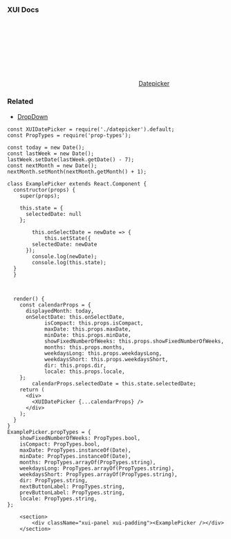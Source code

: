 ### XUI Docs

<div class="xui-margin-vertical">
	<div>
		<svg focusable="false" class="xui-icon xui-icon-inline xui-icon-large xui-icon-color-blue"> <use xlink:href="#xui-icon-bookmark" role="presentation"/></svg>
		<span><a href="../section-datepicker.html#datepicker">Datepicker</a></span>
	</div>
</div>

### Related

* [DropDown](#dropdown)

```
const XUIDatePicker = require('./datepicker').default;
const PropTypes = require('prop-types');

const today = new Date();
const lastWeek = new Date();
lastWeek.setDate(lastWeek.getDate() - 7);
const nextMonth = new Date();
nextMonth.setMonth(nextMonth.getMonth() + 1);

class ExamplePicker extends React.Component {
  constructor(props) {
    super(props);

    this.state = {
      selectedDate: null
    };

		this.onSelectDate = newDate => {
			this.setState({
        selectedDate: newDate
      });
		console.log(newDate);
		console.log(this.state);
  }
  }



  render() {
    const calendarProps = {
      displayedMonth: today,
      onSelectDate: this.onSelectDate,
			isCompact: this.props.isCompact,
			maxDate: this.props.maxDate,
			minDate: this.props.minDate,
			showFixedNumberOfWeeks: this.props.showFixedNumberOfWeeks,
			months: this.props.months,
			weekdaysLong: this.props.weekdaysLong,
			weekdaysShort: this.props.weekdaysShort,
			dir: this.props.dir,
			locale: this.props.locale,
    };
		calendarProps.selectedDate = this.state.selectedDate;
    return (
      <div>
        <XUIDatePicker {...calendarProps} />
      </div>
    );
  }
}
ExamplePicker.propTypes = {
	showFixedNumberOfWeeks: PropTypes.bool,
	isCompact: PropTypes.bool,
	maxDate: PropTypes.instanceOf(Date),
	minDate: PropTypes.instanceOf(Date),
	months: PropTypes.arrayOf(PropTypes.string),
	weekdaysLong: PropTypes.arrayOf(PropTypes.string),
	weekdaysShort: PropTypes.arrayOf(PropTypes.string),
	dir: PropTypes.string,
	nextButtonLabel: PropTypes.string,
	prevButtonLabel: PropTypes.string,
	locale: PropTypes.string,
};

	<section>
		<div className="xui-panel xui-padding"><ExamplePicker /></div>
	</section>
```
